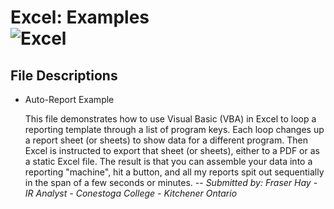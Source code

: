 Excel: Examples<br>
![Excel](https://www.dropbox.com/s/b6v5vj2c3gw3pmx/Excel.png?raw=1)
=======

## File Descriptions
* Auto-Report Example

	This file demonstrates how to use Visual Basic (VBA) in Excel to loop a reporting template through a list of program keys. Each loop changes up a report sheet (or sheets) to show data for a different program. Then Excel is instructed to export that sheet (or sheets), either to a PDF or as a static Excel file. The result is that you can assemble your data into a reporting "machine", hit a button, and all my reports spit out sequentially in the span of a few seconds or minutes.
		-- *Submitted by: Fraser Hay - IR Analyst - Conestoga College - Kitchener Ontario*

